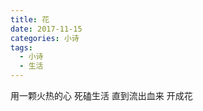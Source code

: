 ```yaml
---
title: 花
date: 2017-11-15
categories: 小诗
tags:
  - 小诗
  - 生活
---
```


用一颗火热的心
死磕生活<!--more-->
直到流出血来
开成花